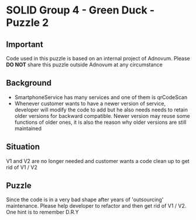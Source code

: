 # SOLID Group 4 - Green Duck - Puzzle 2

## Important
Code used in this puzzle is based on an internal project of Adnovum. Please **DO NOT** share this puzzle outside Adnovum 
at any circumstance

## Background
- SmartphoneService has many services and one of them is qrCodeScan
- Whenever customer wants to have a newer version of service, developer will modify the code to add but he also needs
 needs to retain older versions for backward compatible. Newer version may reuse some functions of older ones, 
 it is also the reason why older versions are still maintained
 
## Situation
V1 and V2 are no longer needed and customer wants a code clean up to get rid of V1 / V2

## Puzzle
Since the code is in a very bad shape after years of 'outsourcing' maintenance. Please help developer to refactor and
 then get rid of V1 / V2.
One hint is to remember D.R.Y
 
